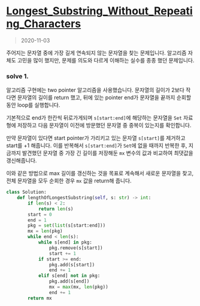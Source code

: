 # [Longest_Substring_Without_Repeating_Characters](https://leetcode.com/problems/longest-substring-without-repeating-characters/)

> 2020-11-03

주어지는 문자열 중에 가장 길게 연속되지 않는 문자열을 찾는 문제입니다. 알고리즘 자체도 고민을 많이 했지만, 문제를 의도와 다르게 이해하는 실수를 종종 했던 문제입니다.

### solve 1.
알고리즘 구현에는 two pointer 알고리즘을 사용했습니다. 문자열의 길이가 2보다 작다면 문자열의 길이를 return 했고,
뒤에 있는 pointer end가 문자열을 끝까지 순회할동안 loop를 실행합니다. 

기본적으로 end가 한칸씩 뒤로가게되며 `s[start:end]`에 해당하는 문자열을 `Set` 자료형에 저장하고 다음 문자열이 이전에 방문했던 문자열 중 중복이 있는지를 확인합니다.

만약 문자열이 있다면 start pointer가 가리키고 있는 문자열 `s[start]`를 제거하고 start를 +1 해줍니다. 이를 반복해서 `s[start:end]`가 `Set`에 없을 때까지 반복한 후, 지금까지 발견했던 문자열 중 가장 긴 길이를 저장해둔 `mx` 변수의 값과 비교하여 최댓값을 갱신해줍니다.

이와 같은 방법으로 max 길이를 갱신하는 것을 목표로 계속해서 새로운 문자열을 찾고, 전체 문자열을 모두 순회한 경우 `mx` 값을 return해 줍니다. 
```python
class Solution:
    def lengthOfLongestSubstring(self, s: str) -> int:
        if len(s) < 2:
            return len(s)
        start = 0
        end = 1
        pkg = set(list(s[start:end]))
        mx = len(pkg)
        while end < len(s):
            while s[end] in pkg:
                pkg.remove(s[start])
                start += 1
            if start >= end:
                pkg.add(s[start])
                end += 1
            elif s[end] not in pkg:
                pkg.add(s[end])
                mx = max(mx, len(pkg))
                end += 1
        return mx
```